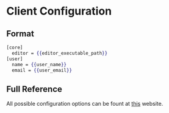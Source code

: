 # Client Configuration

## Format

```handlebars
[core]
  editor = {{editor_executable_path}}
[user]
  name = {{user_name}}
  email = {{user_email}}
```

## Full Reference

All possible configuration options can be fount at
[this](https://git-scm.com/docs/git-config) website.
